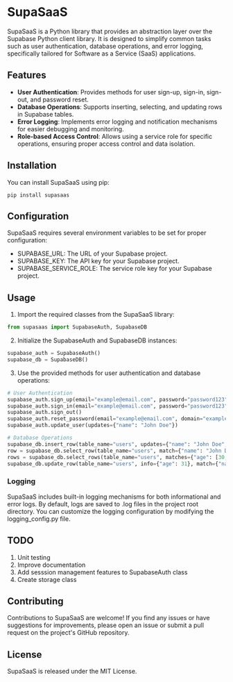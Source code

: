 # SupaSaaS

SupaSaaS is a Python library that provides an abstraction layer over the Supabase Python client library. It is designed to simplify common tasks such as user authentication, database operations, and error logging, specifically tailored for Software as a Service (SaaS) applications.

## Features

- **User Authentication**: Provides methods for user sign-up, sign-in, sign-out, and password reset.
- **Database Operations**: Supports inserting, selecting, and updating rows in Supabase tables.
- **Error Logging**: Implements error logging and notification mechanisms for easier debugging and monitoring.
- **Role-based Access Control**: Allows using a service role for specific operations, ensuring proper access control and data isolation.

## Installation

You can install SupaSaaS using pip:

```
pip install supasaas
```

## Configuration

SupaSaaS requires several environment variables to be set for proper configuration:

- SUPABASE_URL: The URL of your Supabase project.
- SUPABASE_KEY: The API key for your Supabase project.
- SUPABASE_SERVICE_ROLE: The service role key for your Supabase project.

## Usage

1. Import the required classes from the SupaSaaS library:

  ```python
  from supasaas import SupabaseAuth, SupabaseDB
  ```

2. Initialize the SupabaseAuth and SupabaseDB instances:

  ```python
  supabase_auth = SupabaseAuth()
  supabase_db = SupabaseDB()
  ```

3. Use the provided methods for user authentication and database operations:

  ```python
  # User Authentication
  supabase_auth.sign_up(email="example@email.com", password="password123")
  supabase_auth.sign_in(email="example@email.com", password="password123")
  supabase_auth.sign_out()
  supabase_auth.reset_password(email="example@email.com", domain="example.com")
  supabase_auth.update_user(updates={"name": "John Doe"})

  # Database Operations
  supabase_db.insert_row(table_name="users", updates={"name": "John Doe", "age": 30})
  row = supabase_db.select_row(table_name="users", match={"name": "John Doe"})
  rows = supabase_db.select_rows(table_name="users", matches={"age": [30, 40]})
  supabase_db.update_row(table_name="users", info={"age": 31}, match={"name": "John Doe"})
  ```

### Logging

SupaSaaS includes built-in logging mechanisms for both informational and error logs. By default, logs are saved to .log files in the project root directory. You can customize the logging configuration by modifying the logging_config.py file.

## TODO

1. Unit testing
2. Improve documentation
3. Add sesssion management features to SupabaseAuth class
4. Create storage class

## Contributing

Contributions to SupaSaaS are welcome! If you find any issues or have suggestions for improvements, please open an issue or submit a pull request on the project's GitHub repository.

## License

SupaSaaS is released under the MIT License.
